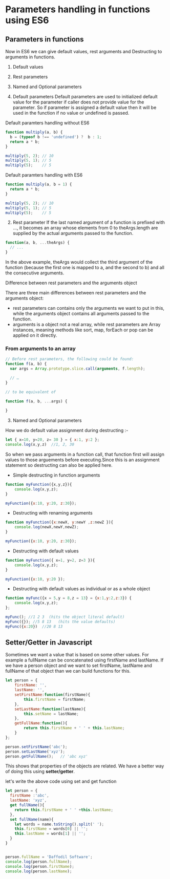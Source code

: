 # Parameters handling in functions using ES6

## Parameters in functions
Now in ES6 we can give default values, rest arguments and Destructing to arguments in functions.

1. Default values
2. Rest parameters 
3. Named and Optional parameters

1. Default parameters
Default parameters are used to initialized default value for the parameter if caller does not provide value for the parameter. 
So if parameter is assigned a default value then it will be used in the function if no value or undefined is passed.

Default paramters handling without ES6 

```js
function multiply(a, b) {
  b = (typeof b !== 'undefined') ?  b : 1;
  return a * b;
}

multiply(5, 2); // 10
multiply(5, 1); // 5
multiply(5);    // 5
```

Default paramters handling with ES6

```js
function multiply(a, b = 1) {
  return a * b;
}

multiply(5, 2); // 10
multiply(5, 1); // 5
multiply(5);    // 5
```


2. Rest parameter 
If the last named argument of a function is prefixed with ..., it becomes an array whose elements from 0 to theArgs.length are supplied by the actual arguments passed to the function.


```js
function(a, b, ...theArgs) {
  // ...
}
```

In the above example, theArgs would collect the third argument of the function (because the first one is mapped to a, and the second to b) and all the consecutive arguments.

Difference between rest parameters and the arguments object

There are three main differences between rest parameters and the arguments object:

* rest parameters can contains only the arguments we want to put in this, while the arguments object contains all arguments passed to the function.
* arguments is a object not a real array, while rest parameters are Array instances, meaning methods like sort, map, forEach or pop can be applied on it directly.

### From arguments to an array

```js
// Before rest parameters, the following could be found:
function f(a, b) {
  var args = Array.prototype.slice.call(arguments, f.length);

  // …
}

// to be equivalent of

function f(a, b, ...args) {
  
}
```


3. Named and Optional parameters

How we do default value assignment during destructing :- 

```js
let { x=10, y=20, z= 30 } = { x:1, y:2 };
console.log(x,y,z)  //1, 2, 30
```

So when we pass arguments in a function call, that function first will assign values to those arguements before executing.Since this is an assignment statement so destructing can also be applied here.

* Simple destructing in function arguments

```js
function myFunction({x,y,z}){
    console.log(x,y,z);
}

myFunction({x:10, y:20, z:30});
```

* Destructing with renaming arguments 

```js
function myFunction({x:newX, y:newY ,z:newZ }){
    console.log(newX,newY,newZ);
}

myFunction({x:10, y:20, z:30});
```

* Destructing with default values 

```js
function myFunction({ x=1, y=2, z=3 }){
    console.log(x,y,z);
}

myFunction({x:10, y:20 });
```

* Destructing with default values as individual or as a whole object 

```js
function myFunc({x = 5,y = 8,z = 13} = {x:1,y:2,z:3}) {
	console.log(x,y,z);
};

myFunc(); //1 2 3  (hits the object literal default)
myFunc({}); //5 8 13   (hits the value defaults)
myFunc({x:20})  //20 8 13
```


## Setter/Getter in Javascript

Sometimes we want a value that is based on some other values. For example a fullName can be concatenated using firstName and lastName.
If we have a person object and we want to set firstName, lastName and fullName of that object than we can build functions for this.

```js
let person = {
    firstName: '',
    lastName: '',
    setFirstName:function(firstName){
        this.firstName = firstName;
    },
    setLastName:function(lastName){
        this.setName = lastName;
    },
    getFullName:function(){
        return this.firstName + ' ' + this.lastName;
    }
};

person.setFirstName('abc');
person.setLastName('xyz');
person.getFullName();   // 'abc xyz'
```

This shows that properties of the objects are related. We have a better way of doing this using **setter/getter**.

let's write the above code using set and get function 

```js
let person = {
  firstName :'abc',
  lastName: 'xyz', 
  get fullName(){
    return this.firstName + ' ' +this.lastName;
  },
  set fullName(name){
    let words = name.toString().split(' ');
    this.firstName = words[0] || '';
    this.lastName = words[1] || '';
  }
}


person.fullName = 'Daffodil Software';
console.log(person.fullName);
console.log(person.firstName);
console.log(person.lastName);
```